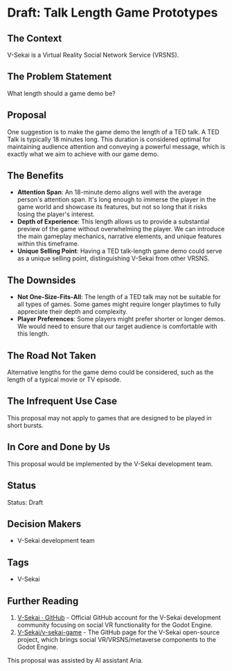 # Draft: Talk Length Game Prototypes

## The Context

V-Sekai is a Virtual Reality Social Network Service (VRSNS).

## The Problem Statement

What length should a game demo be?

## Proposal

One suggestion is to make the game demo the length of a TED talk. A TED Talk is typically 18 minutes long. This duration is considered optimal for maintaining audience attention and conveying a powerful message, which is exactly what we aim to achieve with our game demo.

## The Benefits

- **Attention Span**: An 18-minute demo aligns well with the average person's attention span. It's long enough to immerse the player in the game world and showcase its features, but not so long that it risks losing the player's interest.
- **Depth of Experience**: This length allows us to provide a substantial preview of the game without overwhelming the player. We can introduce the main gameplay mechanics, narrative elements, and unique features within this timeframe.
- **Unique Selling Point**: Having a TED talk-length game demo could serve as a unique selling point, distinguishing V-Sekai from other VRSNS.

## The Downsides

- **Not One-Size-Fits-All**: The length of a TED talk may not be suitable for all types of games. Some games might require longer playtimes to fully appreciate their depth and complexity.
- **Player Preferences**: Some players might prefer shorter or longer demos. We would need to ensure that our target audience is comfortable with this length.

## The Road Not Taken

Alternative lengths for the game demo could be considered, such as the length of a typical movie or TV episode.

## The Infrequent Use Case

This proposal may not apply to games that are designed to be played in short bursts.

## In Core and Done by Us

This proposal would be implemented by the V-Sekai development team.

## Status

Status: Draft <!-- Draft | Proposed | Rejected | Accepted | Deprecated | Superseded by -->

## Decision Makers

- V-Sekai development team

## Tags

- V-Sekai

## Further Reading

1. [V-Sekai · GitHub](https://github.com/v-sekai) - Official GitHub account for the V-Sekai development community focusing on social VR functionality for the Godot Engine.
2. [V-Sekai/v-sekai-game](https://github.com/v-sekai/v-sekai-game) - The GitHub page for the V-Sekai open-source project, which brings social VR/VRSNS/metaverse components to the Godot Engine.

This proposal was assisted by AI assistant Aria.
